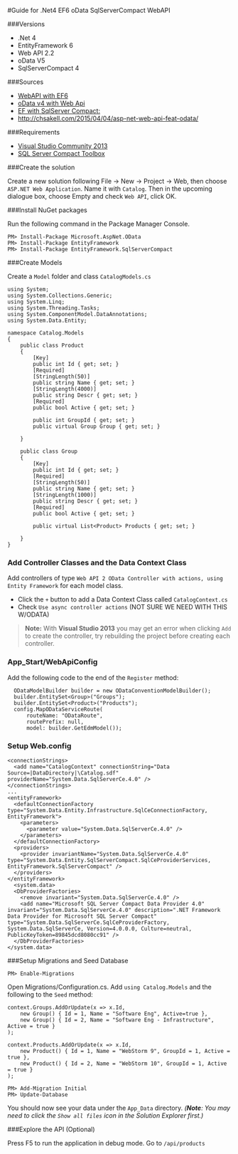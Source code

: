 #Guide for .Net4 EF6 oData SqlServerCompact WebAPI

###Versions

-	.Net 4
-	EntityFramework 6
-	Web API 2.2
-	oData V5
-	SqlServerCompact 4

###Sources

- [WebAPI with EF6](http://www.asp.net/web-api/overview/data/using-web-api-with-entity-framework)
- [oData v4 with Web Api](http://www.asp.net/web-api/overview/odata-support-in-aspnet-web-api/odata-v4/create-an-odata-v4-endpoint)
- [EF with SqlServer Compact: ](http://www.codeproject.com/Articles/680116/Code-First-with-SQL-CE)
- http://chsakell.com/2015/04/04/asp-net-web-api-feat-odata/

###Requirements

- [Visual Studio Community 2013](https://www.visualstudio.com/en-us/products/visual-studio-community-vs.aspx)
- [SQL Server Compact Toolbox](http://sqlcetoolbox.codeplex.com/)

###Create the solution

Create a new solution following File -> New -> Project -> Web, then choose `ASP.NET Web Application`. Name it with `Catalog`. Then in the upcoming dialogue box, choose Empty and check `Web API`, click OK.

###Install NuGet packages

Run the following command in the Package Manager Console.
```
PM> Install-Package Microsoft.AspNet.OData
PM> Install-Package EntityFramework
PM> Install-Package EntityFramework.SqlServerCompact 
```
###Create Models

Create a `Model` folder and class `CatalogModels.cs`

```
using System;
using System.Collections.Generic;
using System.Linq;
using System.Threading.Tasks;
using System.ComponentModel.DataAnnotations;
using System.Data.Entity;

namespace Catalog.Models
{
    public class Product
    {
        [Key]
        public int Id { get; set; }
        [Required]
        [StringLength(50)]
        public string Name { get; set; }
        [StringLength(4000)]
        public string Descr { get; set; }
        [Required]
        public bool Active { get; set; }

        public int GroupId { get; set; }
        public virtual Group Group { get; set; }

    }

    public class Group
    {
        [Key]
        public int Id { get; set; }
        [Required]
        [StringLength(50)]
        public string Name { get; set; }
        [StringLength(1000)]
        public string Descr { get; set; }
        [Required]
        public bool Active { get; set; }

        public virtual List<Product> Products { get; set; }

    }
}
```

### Add Controller Classes and the Data Context Class

Add controllers of type `Web API 2 OData Controller with actions, using Entity Framework` for each model class.

- Click the `+` button to add a Data Context Class called `CatalogContext.cs`
- Check `Use async controller actions`  (NOT SURE WE NEED WITH THIS W/ODATA)

> **Note:** With **Visual Studio 2013** you may get an error when clicking `Add` to create the controller, try rebuilding the project before creating each controller.

### App_Start/WebApiConfig

Add the following code to the end of the `Register` method:

```
  ODataModelBuilder builder = new ODataConventionModelBuilder();
  builder.EntitySet<Group>("Groups");
  builder.EntitySet<Product>("Products");
  config.MapODataServiceRoute(
      routeName: "ODataRoute",
      routePrefix: null,
      model: builder.GetEdmModel());
```
### Setup Web.config

```
<connectionStrings>
  <add name="CatalogContext" connectionString="Data Source=|DataDirectory|\Catalog.sdf" providerName="System.Data.SqlServerCe.4.0" />
</connectionStrings>
...
<entityFramework>
  <defaultConnectionFactory type="System.Data.Entity.Infrastructure.SqlCeConnectionFactory, EntityFramework">
    <parameters>
      <parameter value="System.Data.SqlServerCe.4.0" />
    </parameters>
  </defaultConnectionFactory>
  <providers>
    <provider invariantName="System.Data.SqlServerCe.4.0" type="System.Data.Entity.SqlServerCompact.SqlCeProviderServices, EntityFramework.SqlServerCompact" />
  </providers>
</entityFramework>
  <system.data>
  <DbProviderFactories>
    <remove invariant="System.Data.SqlServerCe.4.0" />
    <add name="Microsoft SQL Server Compact Data Provider 4.0" invariant="System.Data.SqlServerCe.4.0" description=".NET Framework Data Provider for Microsoft SQL Server Compact" type="System.Data.SqlServerCe.SqlCeProviderFactory, System.Data.SqlServerCe, Version=4.0.0.0, Culture=neutral, PublicKeyToken=89845dcd8080cc91" />
  </DbProviderFactories>
</system.data>
```

###Setup Migrations and Seed Database

`PM> Enable-Migrations`

Open Migrations/Configuration.cs.  Add `using Catalog.Models` and the following to the `Seed` method:

```
context.Groups.AddOrUpdate(x => x.Id,
    new Group() { Id = 1, Name = "Software Eng", Active=true },
    new Group() { Id = 2, Name = "Software Eng - Infrastructure", Active = true }
);

context.Products.AddOrUpdate(x => x.Id,
    new Product() { Id = 1, Name = "WebStorm 9", GroupId = 1, Active = true },
    new Product() { Id = 2, Name = "WebStorm 10", GroupId = 1, Active = true }
);
```

```
PM> Add-Migration Initial
PM> Update-Database
```

You should now see your data under the `App_Data` directory.  *(**Note**: You may need to click the `Show all files` icon in the Solution Explorer first.)*

###Explore the API (Optional)

Press F5 to run the application in debug mode. Go to `/api/products` 


